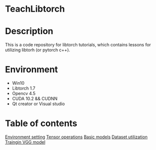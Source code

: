 # TeachLibtorch

# Description
This is a code repository for libtorch tutorials, which contains lessons for utilizing libtorh (or pytorch c++).

# Environment
- Win10
- Libtorch 1.7
- Opencv 4.5
- CUDA 10.2 && CUDNN
- Qt creator or Visual studio

# Table of contents
[Environment setting](https://github.com/AllentDan/LibtorchTutorials/tree/master/lesson1-Environment)
[Tensor operations](https://github.com/AllentDan/LibtorchTutorials/tree/master/lesson2-TensorOperations)
[Basic models](https://github.com/AllentDan/LibtorchTutorials/tree/master/lesson3-BasicModels)
[Dataset utilization](https://github.com/AllentDan/LibtorchTutorials/tree/master/lesson4-DatasetUtilization)
[Traingin VGG model](https://github.com/AllentDan/LibtorchTutorials/tree/master/lesson5-TrainingVGG)
